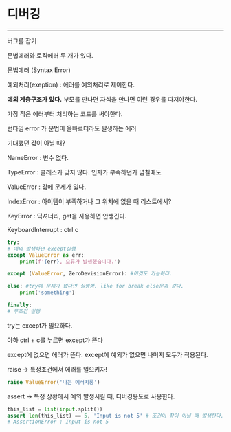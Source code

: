 # 디버깅

---

버그를 잡기

문법에러와 로직에러 두 개가 있다.

문법에러 (Syntax Error)

예외처리(exeption) : 에러를 예외처리로 제어한다.

**예외 계층구조가 있다.** 부모를 만나면 자식을 만나면 이런 경우를 따져야한다. 

가장 작은 에러부터 처리하는 코드를 써야한다. 

런타임 error 가 문법이 올바르더라도 발생하는 에러

기대했던 값이 아닐 때?

NameError : 변수 없다.

TypeError : 클래스가 맞지 않다. 인자가 부족하던가 넘칠때도

ValueError : 값에 문제가 있다. 

IndexError : 아이템이 부족하거나 그 위치에 없을 때 리스트에서?

KeyError : 딕셔너리, get을 사용하면 안생긴다.

KeyboardInterrupt : ctrl c

```python
try:
# 예외 발생하면 except실행
except ValueError as err:
	print(f'{err}, 오류가 발생했습니다.')

except (ValueError, ZeroDevisionError): #이것도 가능하다.

else: #try에 문제가 없다면 실행함. like for break else문과 같다.
	print('something')

finally:
# 무조건 실행
```

try는 except가 필요하다.

아하 ctrl + c를 누르면 except가 뜬다

except에 없으면 에러가 뜬다.  except에 예외가 없으면 나머지 모두가 적용된다. 

raise → 특정조건에서 에러를 일으키자!

```python
raise ValueError('나는 에러지롱') 
```

assert →  특정 상황에서 예외 발생시킬 때, 디버깅용도로 사용한다.

```python
this_list = list(input.split())
assert len(this_list) == 5, 'Input is not 5' # 조건이 참이 아닐 때 발생한다.
# AssertionError : Input is not 5 
```
